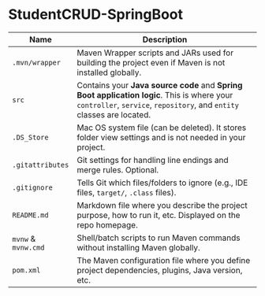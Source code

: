 # StudentCRUD-SpringBoot

| Name                | Description                                                                                                                                                           |
| ------------------- | --------------------------------------------------------------------------------------------------------------------------------------------------------------------- |
| `.mvn/wrapper`      | Maven Wrapper scripts and JARs used for building the project even if Maven is not installed globally.                                                                 |
| `src`               | Contains your **Java source code** and **Spring Boot application logic**. This is where your `controller`, `service`, `repository`, and `entity` classes are located. |
| `.DS_Store`         | Mac OS system file (can be deleted). It stores folder view settings and is not needed in your project.                                                                |
| `.gitattributes`    | Git settings for handling line endings and merge rules. Optional.                                                                                                     |
| `.gitignore`        | Tells Git which files/folders to ignore (e.g., IDE files, `target/`, `.class` files).                                                                                 |
| `README.md`         | Markdown file where you describe the project purpose, how to run it, etc. Displayed on the repo homepage.                                                             |
| `mvnw` & `mvnw.cmd` | Shell/batch scripts to run Maven commands without installing Maven globally.                                                                                          |
| `pom.xml`           | The Maven configuration file where you define project dependencies, plugins, Java version, etc.                                                                       |
